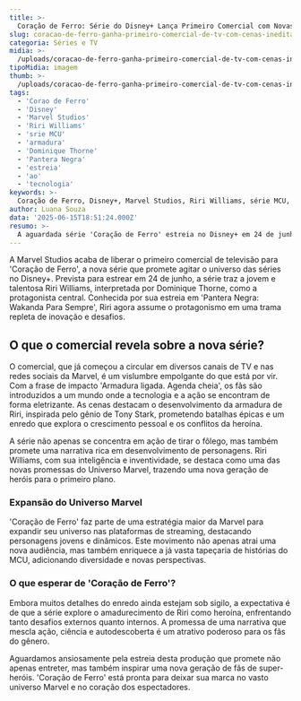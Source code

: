 ```yaml
---
title: >-
  Coração de Ferro: Série do Disney+ Lança Primeiro Comercial com Novas Cenas
slug: coracao-de-ferro-ganha-primeiro-comercial-de-tv-com-cenas-ineditas
categoria: Séries e TV
midia: >-
  /uploads/coracao-de-ferro-ganha-primeiro-comercial-de-tv-com-cenas-ineditas-thumb.webp
tipoMidia: imagem
thumb: >-
  /uploads/coracao-de-ferro-ganha-primeiro-comercial-de-tv-com-cenas-ineditas-thumb.webp
tags:
  - 'Corao de Ferro'
  - 'Disney'
  - 'Marvel Studios'
  - 'Riri Williams'
  - 'srie MCU'
  - 'armadura'
  - 'Dominique Thorne'
  - 'Pantera Negra'
  - 'estreia'
  - 'ao'
  - 'tecnologia'
keywords: >-
  Coração de Ferro, Disney+, Marvel Studios, Riri Williams, série MCU, armadura, Dominique Thorne, Pantera Negra, estreia, ação, tecnologia
author: Luana Souza
data: '2025-06-15T18:51:24.000Z'
resumo: >-
  A aguardada série 'Coração de Ferro' estreia no Disney+ em 24 de junho, e o primeiro comercial de TV revela cenas inéditas e promete ação intensa. O foco está na evolução de Riri Williams, a nova protagonista do MCU, que retorna armada de tecnologia e determinação.
---
```


A Marvel Studios acaba de liberar o primeiro comercial de televisão para 'Coração de Ferro', a nova série que promete agitar o universo das séries no Disney+. Prevista para estrear em 24 de junho, a série traz a jovem e talentosa Riri Williams, interpretada por Dominique Thorne, como a protagonista central. Conhecida por sua estreia em 'Pantera Negra: Wakanda Para Sempre', Riri agora assume o protagonismo em uma trama repleta de inovação e desafios.

## O que o comercial revela sobre a nova série?

O comercial, que já começou a circular em diversos canais de TV e nas redes sociais da Marvel, é um vislumbre empolgante do que está por vir. Com a frase de impacto 'Armadura ligada. Agenda cheia', os fãs são introduzidos a um mundo onde a tecnologia e a ação se encontram de forma eletrizante. As cenas destacam o desenvolvimento da armadura de Riri, inspirada pelo gênio de Tony Stark, prometendo batalhas épicas e um enredo que explora o crescimento pessoal e os conflitos da heroína.

A série não apenas se concentra em ação de tirar o fôlego, mas também promete uma narrativa rica em desenvolvimento de personagens. Riri Williams, com sua inteligência e inventividade, se destaca como uma das novas promessas do Universo Marvel, trazendo uma nova geração de heróis para o primeiro plano.

### Expansão do Universo Marvel

'Coração de Ferro' faz parte de uma estratégia maior da Marvel para expandir seu universo nas plataformas de streaming, destacando personagens jovens e dinâmicos. Este movimento não apenas atrai uma nova audiência, mas também enriquece a já vasta tapeçaria de histórias do MCU, adicionando diversidade e novas perspectivas.

### O que esperar de 'Coração de Ferro'?

Embora muitos detalhes do enredo ainda estejam sob sigilo, a expectativa é de que a série explore o amadurecimento de Riri como heroína, enfrentando tanto desafios externos quanto internos. A promessa de uma narrativa que mescla ação, ciência e autodescoberta é um atrativo poderoso para os fãs do gênero.

Aguardamos ansiosamente pela estreia desta produção que promete não apenas entreter, mas também inspirar uma nova geração de fãs de super-heróis. 'Coração de Ferro' está pronta para deixar sua marca no vasto universo Marvel e no coração dos espectadores.